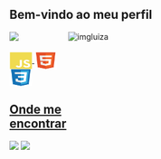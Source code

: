 ## Bem-vindo ao meu perfil 

<img align="right" alt="imgluiza" height="240" width="400" src="https://blog.hubdodesenvolvedor.com.br/wp-content/uploads/2024/03/capa-linguagens-em-alta.jpg">
</div>

<div>
  <a href="https://github.com/luizasantosx">
  
  <img height="180em" src="https://github-readme-stats.vercel.app/api/top-langs/?username=luizasantosx&layout=compact&langs_count=6&theme=jolly"/>
    
</div>
<div style="display: inline_block"><br>
  <img align="center" alt="Js" height="30" width="40" src="https://raw.githubusercontent.com/devicons/devicon/master/icons/javascript/javascript-plain.svg">
  <img align="center" alt="HTML" height="30" width="40" src="https://raw.githubusercontent.com/devicons/devicon/master/icons/html5/html5-original.svg">
  <img align="center" alt="CSS" height="30" width="40" src="https://raw.githubusercontent.com/devicons/devicon/master/icons/css3/css3-original.svg">
 
 <br>
 
## Onde me encontrar
 
<div> 
  
   <a href="https://www.linkedin.com/in/luizasantos-profissional" target="_blank"><img src="https://img.shields.io/badge/-LinkedIn-%230077B5?style=for-the-badge&logo=linkedin&logoColor=white" target="_blank"></a> 
  <a href = "mailto:luizasantos096@gmail.com"><img src="https://img.shields.io/badge/-Gmail-%23333?style=for-the-badge&logo=gmail&logoColor=white" target="_blank"></a>
 
</div>
